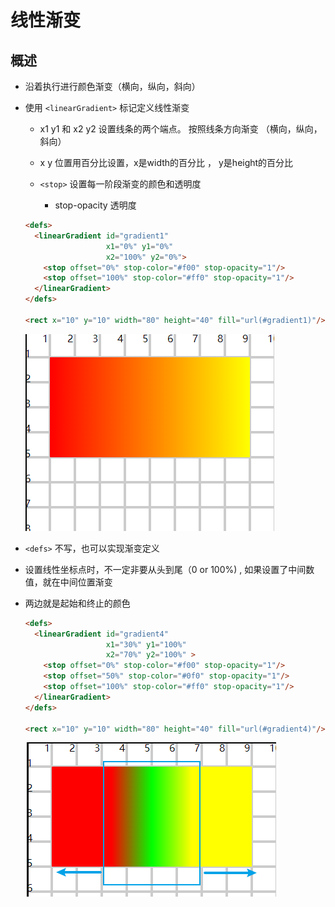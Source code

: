 # 线性渐变

## 概述

+ 沿着执行进行颜色渐变（横向，纵向，斜向）

+ 使用 `<linearGradient>` 标记定义线性渐变

  + x1 y1 和 x2 y2 设置线条的两个端点。 按照线条方向渐变 （横向，纵向，斜向）
  + x y 位置用百分比设置，x是width的百分比 ， y是height的百分比
  + `<stop>` 设置每一阶段渐变的颜色和透明度

    + stop-opacity 透明度

  ```html
  <defs>
    <linearGradient id="gradient1"
                    x1="0%" y1="0%"
                    x2="100%" y2="0%">
      <stop offset="0%" stop-color="#f00" stop-opacity="1"/>
      <stop offset="100%" stop-color="#ff0" stop-opacity="1"/>
    </linearGradient>
  </defs>

  <rect x="10" y="10" width="80" height="40" fill="url(#gradient1)"/>
  ```

  ![alt text](images/线性渐变.png)

+ `<defs>` 不写，也可以实现渐变定义

+ 设置线性坐标点时，不一定非要从头到尾（0 or 100%) , 如果设置了中间数值，就在中间位置渐变
+ 两边就是起始和终止的颜色

  ```html
  <defs>
    <linearGradient id="gradient4"
                    x1="30%" y1="100%"
                    x2="70%" y2="100%" >
      <stop offset="0%" stop-color="#f00" stop-opacity="1"/>
      <stop offset="50%" stop-color="#0f0" stop-opacity="1"/>
      <stop offset="100%" stop-color="#ff0" stop-opacity="1"/>
    </linearGradient>
  </defs>

  <rect x="10" y="10" width="80" height="40" fill="url(#gradient4)"/>
  ```

  ![alt text](images/线性渐变1.png)

